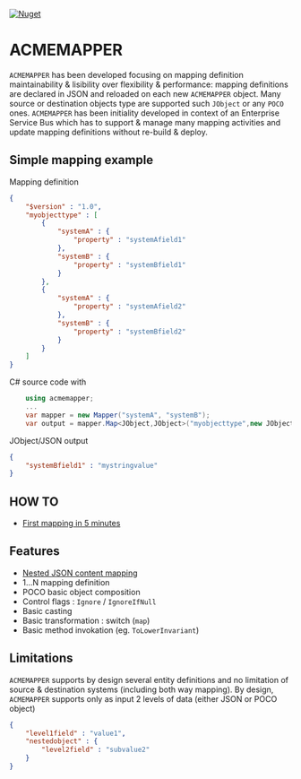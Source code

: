 [![Nuget](https://img.shields.io/nuget/v/acmemapper.svg)](https://www.nuget.org/packages/acmemapper)

# ACMEMAPPER

`ACMEMAPPER` has been developed focusing on mapping definition maintainability & lisibility over flexibility & performance: mapping definitions are declared in JSON and reloaded on each new `ACMEMAPPER` object. Many source or destination objects type are supported such `JObject` or any `POCO` ones.
`ACMEMAPPER` has been initiality developed in context of an Enterprise Service Bus which has to support & manage many mapping activities and update mapping definitions without re-build & deploy.

## Simple mapping example

Mapping definition
```json
{
    "$version" : "1.0",
    "myobjecttype" : [
        {
            "systemA" : {
                "property" : "systemAfield1"
            },
            "systemB" : {
                "property" : "systemBfield1"
            }
        },
        {
            "systemA" : {
                "property" : "systemAfield2"
            },
            "systemB" : {
                "property" : "systemBfield2"
            }
        }
    ]
}
```

C# source code with 
```csharp
    using acmemapper;
    ...
    var mapper = new Mapper("systemA", "systemB");
    var output = mapper.Map<JObject,JObject>("myobjecttype",new JObject { { "systemAfield1" : "mystringvalue" } });
```

JObject/JSON output
```json
{
    "systemBfield1" : "mystringvalue"
}
```

## HOW TO
* [First mapping in 5 minutes](https://github.com/camous/acmemapper/wiki/HOW-TO-:-First-mapping-in-Visual-Studio)

## Features

* [Nested JSON content mapping](https://github.com/camous/acmemapper/wiki/Nested-objects)
* 1...N mapping definition
* POCO basic object composition
* Control flags : `Ignore` / `IgnoreIfNull`
* Basic casting
* Basic transformation : switch (`map`)
* Basic method invokation (eg. `ToLowerInvariant`)

## Limitations

`ACMEMAPPER` supports by design several entity definitions and no limitation of source & destination systems (including both way mapping). By design, `ACMEMAPPER` supports only as input 2 levels of data (either JSON or POCO object)
```json
{
    "level1field" : "value1",
    "nestedobject" : {
        "level2field" : "subvalue2"
    }
}
```